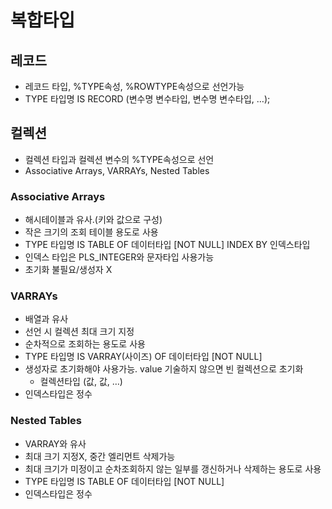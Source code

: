 # 복합타입

## 레코드

- 레코드 타입, %TYPE속성, %ROWTYPE속성으로 선언가능
- TYPE 타입명 IS RECORD (변수명 변수타입, 변수명 변수타입, …);

## 컬렉션

- 컬렉션 타입과 컬렉션 변수의 %TYPE속성으로 선언
- Associative Arrays, VARRAYs, Nested Tables

### Associative Arrays

- 해시테이블과 유사.(키와 값으로 구성)
- 작은 크기의 조회 테이블 용도로 사용
- TYPE 타입명 IS TABLE OF 데이터타입 [NOT NULL] INDEX BY 인덱스타입
- 인덱스 타입은 PLS_INTEGER와 문자타입 사용가능
- 초기화 불필요/생성자 X

### VARRAYs

- 배열과 유사
- 선언 시 컬렉션 최대 크기 지정
- 순차적으로 조회하는 용도로 사용
- TYPE 타입명 IS VARRAY(사이즈) OF 데이터타입 [NOT NULL]
- 생성자로 초기화해야 사용가능. value 기술하지 않으면 빈 컬렉션으로 초기화
    - 컬렉션타입 (값, 값, …)
- 인덱스타입은 정수

### Nested Tables

- VARRAY와 유사
- 최대 크기 지정X, 중간 엘리먼트 삭제가능
- 최대 크기가 미정이고 순차조회하지 않는 일부를 갱신하거나 삭제하는 용도로 사용
- TYPE 타입명 IS TABLE OF 데이터타입 [NOT NULL]
- 인덱스타입은 정수
